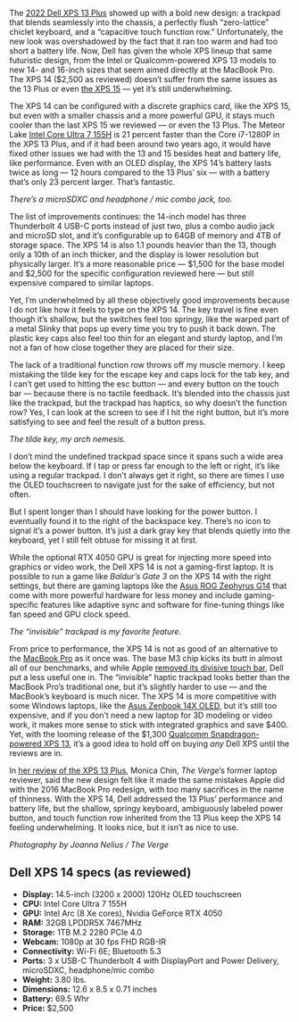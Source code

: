 The [2022 Dell XPS 13 Plus](/23284276/dell-xps-13-plus-intel-2022-review) showed up with a bold new design: a trackpad that blends seamlessly into the chassis, a perfectly flush “zero-lattice” chiclet keyboard, and a “capacitive touch function row.” Unfortunately, the new look was overshadowed by the fact that it ran too warm and had too short a battery life. Now, Dell has given the whole XPS lineup that same futuristic design, from the Intel or Qualcomm-powered XPS 13 models to new 14- and 16-inch sizes that seem aimed directly at the MacBook Pro. The XPS 14 ($2,500 as reviewed) doesn’t suffer from the same issues as the 13 Plus or even [the XPS 15](/22958468/dell-xps-15-2021-oled-review) — yet it’s still underwhelming.

The XPS 14 can be configured with a discrete graphics card, like the XPS 15, but even with a smaller chassis and a more powerful GPU, it stays much cooler than the last XPS 15 we reviewed — or even the 13 Plus. The Meteor Lake [Intel Core Ultra 7 155H](/2023/9/19/23872888/intel-meteor-lake-core-ultra-date-chip-specs-details) is 21 percent faster than the Core i7-1280P in the XPS 13 Plus, and if it had been around two years ago, it would have fixed other issues we had with the 13 and 15 besides heat and battery life, like performance. Even with an OLED display, the XPS 14’s battery lasts twice as long — 12 hours compared to the 13 Plus’ six — with a battery that’s only 23 percent larger. That’s fantastic.

*There’s a microSDXC and headphone / mic combo jack, too.*

The list of improvements continues: the 14-inch model has three Thunderbolt 4 USB-C ports instead of just two, plus a combo audio jack and microSD slot, and it’s configurable up to 64GB of memory and 4TB of storage space. The XPS 14 is also 1.1 pounds heavier than the 13, though only a 10th of an inch thicker, and the display is lower resolution but physically larger. It’s a more reasonable price — $1,500 for the base model and $2,500 for the specific configuration reviewed here — but still expensive compared to similar laptops. 

Yet, I’m underwhelmed by all these objectively good improvements because I do not like how it feels to type on the XPS 14. The key travel is fine even though it’s shallow, but the switches feel too springy, like the warped part of a metal Slinky that pops up every time you try to push it back down. The plastic key caps also feel too thin for an elegant and sturdy laptop, and I’m not a fan of how close together they are placed for their size.

The lack of a traditional function row throws off my muscle memory. I keep mistaking the tilde key for the escape key and caps lock for the tab key, and I can’t get used to hitting the esc button — and every button on the touch bar — because there is no tactile feedback. It’s blended into the chassis just like the trackpad, but the trackpad has haptics, so why doesn’t the function row? Yes, I can look at the screen to see if I hit the right button, but it’s more satisfying to see and feel the result of a button press.

*The tilde key, my arch nemesis.*

I don’t mind the undefined trackpad space since it spans such a wide area below the keyboard. If I tap or press far enough to the left or right, it’s like using a regular trackpad. I don’t always get it right, so there are times I use the OLED touchscreen to navigate just for the sake of efficiency, but not often. 

But I spent longer than I should have looking for the power button. I eventually found it to the right of the backspace key. There’s no icon to signal it’s a power button. It’s just a dark gray key that blends quietly into the keyboard, yet I still felt obtuse for missing it at first.

While the optional RTX 4050 GPU is great for injecting more speed into graphics or video work, the Dell XPS 14 is not a gaming-first laptop. It is possible to run a game like *Baldur’s Gate 3* on the XPS 14 with the right settings, but there are gaming laptops like the [Asus ROG Zephyrus G14](/24155889/razer-blade-14-2024-asus-rog-zephyrus-g14-comparison) that come with more powerful hardware for less money and include gaming-specific features like adaptive sync and software for fine-tuning things like fan speed and GPU clock speed.

*The “invisible” trackpad is my favorite feature.*

From price to performance, the XPS 14 is not as good of an alternative to the [MacBook Pro](/23944344/apple-macbook-pro-14-2023-review-m3-specs-battery-ports) as it once was. The base M3 chip kicks its butt in almost all of our benchmarks, and while Apple [removed its divisive touch bar](/2023/10/31/23938841/apple-macbook-pro-touch-bar-discontinued-proof-of-concept), Dell put a less useful one in. The “invisible” haptic trackpad looks better than the MacBook Pro’s traditional one, but it’s slightly harder to use — and the MacBook’s keyboard is much nicer. The XPS 14 is more competitive with some Windows laptops, like the [Asus Zenbook 14X OLED](/2023/1/4/23539024/asus-zenbook-pro-14-oled-laptop-announcement-refresh), but it’s still too expensive, and if you don’t need a new laptop for 3D modeling or video work, it makes more sense to stick with integrated graphics and save $400. Yet, with the looming release of the $1,300 [Qualcomm Snapdragon-powered XPS 13](https://www.anrdoezrs.net/links/8836598/type/dlg/https://www.dell.com/en-us/shop/laptops/snapdragon/spd/xps-13-9345-laptop), it’s a good idea to hold off on buying *any* Dell XPS until the reviews are in.

In [her review of the XPS 13 Plus](/23284276/dell-xps-13-plus-intel-2022-review), Monica Chin, *The Verge*’s former laptop reviewer, said the new design felt like it made the same mistakes Apple did with the 2016 MacBook Pro redesign, with too many sacrifices in the name of thinness. With the XPS 14, Dell addressed the 13 Plus’ performance and battery life, but the shallow, springy keyboard, ambiguously labeled power button, and touch function row inherited from the 13 Plus keep the XPS 14 feeling underwhelming. It looks nice, but it isn’t as nice to use.

*Photography by Joanna Nelius / The Verge*

## Dell XPS 14 specs (as reviewed)

-   **Display:** 14.5-inch (3200 x 2000) 120Hz OLED touchscreen
-   **CPU:** Intel Core Ultra 7 155H
-   **GPU:** Intel Arc (8 Xe cores), Nvidia GeForce RTX 4050
-   **RAM:** 32GB LPDDR5X 7467MHz
-   **Storage:** 1TB M.2 2280 PCIe 4.0
-   **Webcam:** 1080p at 30 fps FHD RGB-IR
-   **Connectivity:** Wi-Fi 6E; Bluetooth 5.3
-   **Ports:** 3 x USB-C Thunderbolt 4 with DisplayPort and Power Delivery, microSDXC, headphone/mic combo
-   **Weight:** 3.80 lbs.
-   **Dimensions:** 12.6 x 8.5 x 0.71 inches
-   **Battery:** 69.5 Whr
-   **Price:** $2,500
